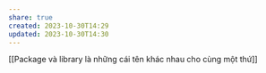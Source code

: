 ```yaml
---
share: true
created: 2023-10-30T14:29
updated: 2023-10-30T14:30
---
```

[[Package và library là những cái tên khác nhau cho cùng một thứ]]
